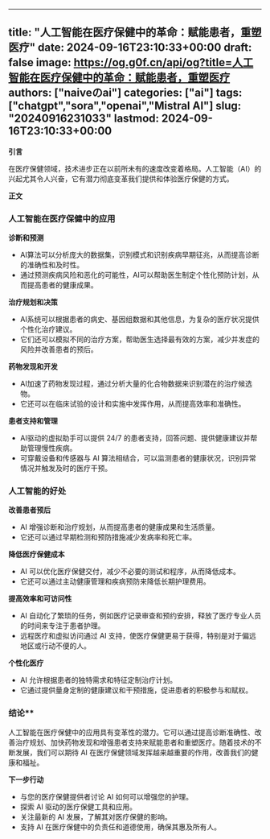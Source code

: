 
---
title: "人工智能在医疗保健中的革命：赋能患者，重塑医疗"
date: 2024-09-16T23:10:33+00:00
draft: false
image: https://og.g0f.cn/api/og?title=人工智能在医疗保健中的革命：赋能患者，重塑医疗
authors: ["naiveのai"]
categories: ["ai"]
tags: ["chatgpt","sora","openai","Mistral AI"]
slug: "20240916231033"
lastmod: 2024-09-16T23:10:33+00:00
---
**引言**

在医疗保健领域，技术进步正在以前所未有的速度改变着格局。人工智能（AI）的兴起尤其令人兴奋，它有潜力彻底变革我们提供和体验医疗保健的方式。

**正文**

### 人工智能在医疗保健中的应用

**诊断和预测**

* AI算法可以分析庞大的数据集，识别模式和识别疾病早期征兆，从而提高诊断的准确性和及时性。
* 通过预测疾病风险和恶化的可能性，AI可以帮助医生制定个性化预防计划，从而提高患者的健康成果。

**治疗规划和决策**

* AI系统可以根据患者的病史、基因组数据和其他信息，为复杂的医疗状况提供个性化治疗建议。
* 它们还可以模拟不同的治疗方案，帮助医生选择最有效的方案，减少并发症的风险并改善患者的预后。

**药物发现和开发**

* AI加速了药物发现过程，通过分析大量的化合物数据来识别潜在的治疗候选物。
* 它还可以在临床试验的设计和实施中发挥作用，从而提高效率和准确性。

**患者支持和管理**

* AI驱动的虚拟助手可以提供 24/7 的患者支持，回答问题、提供健康建议并帮助管理慢性疾病。
* 可穿戴设备和传感器与 AI 算法相结合，可以监测患者的健康状况，识别异常情况并触发及时的医疗干预。

### 人工智能的好处

**改善患者预后**

* AI 增强诊断和治疗规划，从而提高患者的健康成果和生活质量。
* 它还可以通过早期检测和预防措施减少发病率和死亡率。

**降低医疗保健成本**

* AI 可以优化医疗保健交付，减少不必要的测试和程序，从而降低成本。
* 它还可以通过主动健康管理和疾病预防来降低长期护理费用。

**提高效率和可访问性**

* AI 自动化了繁琐的任务，例如医疗记录审查和预约安排，释放了医疗专业人员的时间来专注于患者护理。
* 远程医疗和虚拟访问通过 AI 支持，使医疗保健更易于获得，特别是对于偏远地区或行动不便的人。

**个性化医疗**

* AI 允许根据患者的独特需求和特征定制治疗计划。
* 它通过提供量身定制的健康建议和干预措施，促进患者的积极参与和赋权。

### 结论**

人工智能在医疗保健中的应用具有变革性的潜力。它可以通过提高诊断准确性、改善治疗规划、加快药物发现和增强患者支持来赋能患者和重塑医疗。随着技术的不断发展，我们可以期待 AI 在医疗保健领域发挥越来越重要的作用，改善我们的健康和福祉。

**下一步行动**

* 与您的医疗保健提供者讨论 AI 如何可以增强您的护理。
* 探索 AI 驱动的医疗保健工具和应用。
* 关注最新的 AI 发展，了解其对医疗保健的影响。
* 支持 AI 在医疗保健中的负责任和道德使用，确保其惠及所有人。